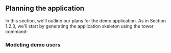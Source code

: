 ## Planning the application

In this section, we'll outline our plans for the demo application. As in Section 1.2.3, we'll start by generating the application skeleton using the tower command:

### Modeling demo users